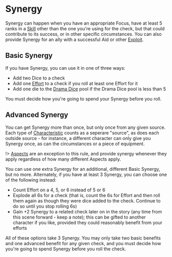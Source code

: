 # Synergy

Synergy can happen when you have an appropriate Focus, have at least 5 ranks in a [Skill](Skills.md) other than the one you're using for the check, but that could contribute to its success, or in other specific circumstances. You can also provide Synergy for an ally with a successful Aid or other [Exploit](Exploits.md).

## Basic Synergy

If you have Synergy, you can use it in one of three ways:

- Add two Dice to a check
- Add one [Effort](Effort.md) to a check if you roll at least one Effort for it
- Add one die to the [Drama Dice](DramaDice.md) pool if the Drama Dice pool is less than 5

You must decide how you're going to spend your Synergy before you roll.

## Advanced Synergy

You can get Synergy more than once, but only once from any given source. Each type of [Characteristic](Characteristic.md) counts as a seperare "source", as does each outside source - for instance, a different character can only give you Synergy once, as can the circumstances or a piece of equipment.

!> [Aspects](Aspects.md) are an exception to this rule, and provide synergy whenever they apply regardless of how many different Aspects apply.

You can use one extra Synergy for an additional, different Basic Synergy, but no more. Alternately, if you have at least 3 Synergy, you can choose one of the following instead:

- Count Effort on a 4, 5, or 6 instead of 5 or 6
- Explode all 6s for a check (that is, count the 6s for Effort and then roll them again as though they were dice added to the check. Continue to do so until you stop rolling 6s)
- Gain +2 Synergy to a related check later on in the story (any time from this scene forward - keep a note); this can be gifted to another character if you like, provided they could reasonably benefit from your efforts

All of these options take 3 Synergy. You may only take two basic benefits and one advanced benefit for any given check, and you must decide how you're going to spend Synergy before you roll the check.
